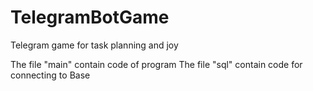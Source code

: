 # TelegramBotGame
Telegram game for task planning and joy

The file "main" contain code of program
The file "sql" contain code for connecting to Base
